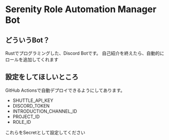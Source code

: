 # Serenity Role Automation Manager Bot

## どういうBot？
Rustでプログラミングした、Discord Botです。
自己紹介を終えたら、自動的にロールを追加してくれます

## 設定をしてほしいところ
GitHub Actionsで自動デプロイできるようにしてあります。

- SHUTTLE_API_KEY
- DISCORD_TOKEN
- INTRODUCTION_CHANNEL_ID
- PROJECT_ID
- ROLE_ID

これらをSecretとして設定してください
